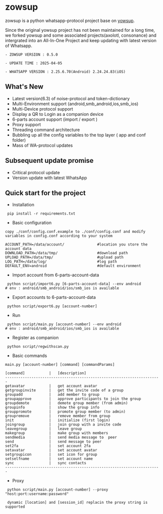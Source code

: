 # zowsup

zowsup is a python whatsapp-protocol project base on [yowsup](https://github.com/tgalal/yowsup/).

Since the original yowsup project has not been maintained for a long time, we forked yowsup and some associated projects(axolotl, consonance) and intergrated into an All-In-One Project and keep updating with latest version of Whatsapp.

```
- ZOWSUP VERSION : 0.5.0

- UPDATE TIME : 2025-04-05

- WHATSAPP VERSION : 2.25.6.70(Android) 2.24.24.83(iOS) 

```

## What's New 
 * Latest version(6.3) of noise-protocol and token-dictionary
 * Multi-Environment support (android,smb_android,ios,smb_ios)
 * Multi-Device protocol support
 * Display a QR to Login as a companion device 
 * 6-parts account support (import / export )
 * Proxy support
 * Threading command architecture 
 * Bubbling up all the config variables to the top layer ( app and conf folder)
 * Mass of WA-protocol updates
 
## Subsequent update promise
 * Critical protocol update
 * Version update with latest WhatsApp 
 

## Quick start for the project

 * Installation 

```
 pip install -r requirements.txt

```
 * Basic configuration

```
copy ./conf/config.conf.example to ./conf/config.conf and modify variables in config.conf according to your system

ACCOUNT_PATH=/data/account/               #location you store the account data
DOWNLOAD_PATH=/data/tmp/                  #download path
UPLOAD_PATH=/data/tmp/                    #upload path
LOG_PATH=/data/log/                       #log path
DEFAULT_ENV=android                       #default environment

```

 * Import account from 6-parts-account-data

```
 python script/import6.py [6-parts-account-data] --env android             # env : android/smb_android/ios/smb_ios is available

```

 * Export accounts to 6-parts-account-data
 
```
 python script/export6.py [account-number]

```


 * Run

```
 python script/main.py [account-number] --env android                        # env : android/smb_android/ios/smb_ios is available

```

* Register as companion 

```
 python script/regwithscan.py 

```

 * Basic commands

```
main.py [account-number] [command] [commandParams]

[command]           |   [description]
-----------------------------------------------------------------------
getavatar           |   get account avatar
getgroupinvite      |   get the invite code of a group
groupadd            |   add member to group
groupapprove        |   approve participants to join the group
groupdemote         |   demote group member (from admin)
groupinfo           |   show the group info
grouppromote        |   promote group member (to admin)
groupremove         |   remove member from group
init                |   initialize (first login)
joingroup           |   join group with a invite code
leavegroup          |   leave group
makegroup           |   make group with members
sendmedia           |   send media message to  peer
send                |   send message to peer
set2fa              |   set account 2fa
setavatar           |   set account avatar
setgroupicon        |   set icon for group
setselfname         |   set account name
sync                |   sync contacts
-----------------------------------------------------------------------
```


 * Proxy 

```
 python script/main.py [account-number] --proxy "host:port:username:password"  

 dynamic [location] and [session_id] replacin the proxy string is supported 

```



